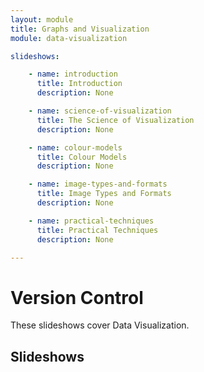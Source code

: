```yaml
---
layout: module
title: Graphs and Visualization 
module: data-visualization

slideshows:

    - name: introduction
      title: Introduction
      description: None

    - name: science-of-visualization
      title: The Science of Visualization
      description: None

    - name: colour-models
      title: Colour Models
      description: None

    - name: image-types-and-formats
      title: Image Types and Formats
      description: None

    - name: practical-techniques
      title: Practical Techniques
      description: None

---
```


# Version Control

These slideshows cover Data Visualization.

## Slideshows
